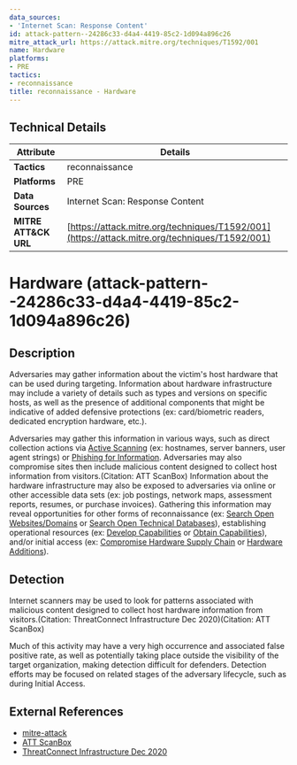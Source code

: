 ```yaml
---
data_sources:
- 'Internet Scan: Response Content'
id: attack-pattern--24286c33-d4a4-4419-85c2-1d094a896c26
mitre_attack_url: https://attack.mitre.org/techniques/T1592/001
name: Hardware
platforms:
- PRE
tactics:
- reconnaissance
title: reconnaissance - Hardware
---
```


## Technical Details

| Attribute | Details |
|-----------|----------|
| **Tactics** | reconnaissance |
| **Platforms** | PRE |
| **Data Sources** | Internet Scan: Response Content |
| **MITRE ATT&CK URL** | [https://attack.mitre.org/techniques/T1592/001](https://attack.mitre.org/techniques/T1592/001) |

# Hardware (attack-pattern--24286c33-d4a4-4419-85c2-1d094a896c26)

## Description
Adversaries may gather information about the victim's host hardware that can be used during targeting. Information about hardware infrastructure may include a variety of details such as types and versions on specific hosts, as well as the presence of additional components that might be indicative of added defensive protections (ex: card/biometric readers, dedicated encryption hardware, etc.).

Adversaries may gather this information in various ways, such as direct collection actions via [Active Scanning](https://attack.mitre.org/techniques/T1595) (ex: hostnames, server banners, user agent strings) or [Phishing for Information](https://attack.mitre.org/techniques/T1598). Adversaries may also compromise sites then include malicious content designed to collect host information from visitors.(Citation: ATT ScanBox) Information about the hardware infrastructure may also be exposed to adversaries via online or other accessible data sets (ex: job postings, network maps, assessment reports, resumes, or purchase invoices). Gathering this information may reveal opportunities for other forms of reconnaissance (ex: [Search Open Websites/Domains](https://attack.mitre.org/techniques/T1593) or [Search Open Technical Databases](https://attack.mitre.org/techniques/T1596)), establishing operational resources (ex: [Develop Capabilities](https://attack.mitre.org/techniques/T1587) or [Obtain Capabilities](https://attack.mitre.org/techniques/T1588)), and/or initial access (ex: [Compromise Hardware Supply Chain](https://attack.mitre.org/techniques/T1195/003) or [Hardware Additions](https://attack.mitre.org/techniques/T1200)).

## Detection
Internet scanners may be used to look for patterns associated with malicious content designed to collect host hardware information from visitors.(Citation: ThreatConnect Infrastructure Dec 2020)(Citation: ATT ScanBox)

Much of this activity may have a very high occurrence and associated false positive rate, as well as potentially taking place outside the visibility of the target organization, making detection difficult for defenders. Detection efforts may be focused on related stages of the adversary lifecycle, such as during Initial Access.

## External References
- [mitre-attack](https://attack.mitre.org/techniques/T1592/001)
- [ATT ScanBox](https://cybersecurity.att.com/blogs/labs-research/scanbox-a-reconnaissance-framework-used-on-watering-hole-attacks)
- [ThreatConnect Infrastructure Dec 2020](https://threatconnect.com/blog/infrastructure-research-hunting/)
